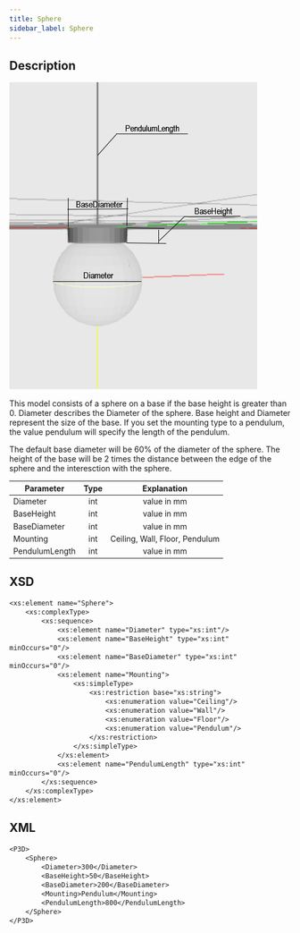 ```yaml
---
title: Sphere
sidebar_label: Sphere
---
```


## Description

![Sphere Luminaire ](./doc_images/Sphere.PNG) 

This model consists of a sphere on a base if the base height is greater than 0.
Diameter describes the Diameter of the sphere. Base height and Diameter represent the size of the base. If you set the mounting type to a pendulum, the value pendulum will specify the length of the pendulum.

The default base diameter will be 60% of the diameter of the sphere.
The height of the base will be 2 times the distance between the edge of the sphere and the interesction with the sphere.

| Parameter| Type | Explanation |
|----------|:--:|:-:|
| Diameter | int |  value in mm  |
| BaseHeight | int |value in mm|
| BaseDiameter | int | value in mm |
| Mounting | int | Ceiling, Wall, Floor, Pendulum |
| PendulumLength | int | value in mm |

## XSD
    <xs:element name="Sphere">
		<xs:complexType>
			<xs:sequence>
				<xs:element name="Diameter" type="xs:int"/>
				<xs:element name="BaseHeight" type="xs:int" minOccurs="0"/>
				<xs:element name="BaseDiameter" type="xs:int" minOccurs="0"/>
				<xs:element name="Mounting">
					<xs:simpleType>
						<xs:restriction base="xs:string">
							<xs:enumeration value="Ceiling"/>
							<xs:enumeration value="Wall"/>
							<xs:enumeration value="Floor"/>
							<xs:enumeration value="Pendulum"/>
						</xs:restriction>
					</xs:simpleType>
				</xs:element>
				<xs:element name="PendulumLength" type="xs:int" minOccurs="0"/>
			</xs:sequence>
		</xs:complexType>
	</xs:element>

## XML
	<P3D>
		<Sphere>
			<Diameter>300</Diameter>
			<BaseHeight>50</BaseHeight>
			<BaseDiameter>200</BaseDiameter>
			<Mounting>Pendulum</Mounting>
			<PendulumLength>800</PendulumLength>
		</Sphere>
	</P3D>